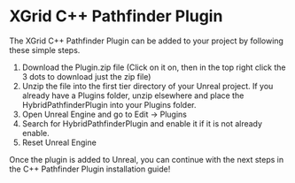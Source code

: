 # XGrid C++ Pathfinder Plugin

The XGrid C++ Pathfinder Plugin can be added to your project by following these simple steps.

1. Download the Plugin.zip file (Click on it on, then in the top right click the 3 dots to download just the zip file)
2. Unzip the file into the first tier directory of your Unreal project. If you already have a Plugins folder, unzip elsewhere and place the HybridPathfinderPlugin into your Plugins folder.
3. Open Unreal Engine and go to Edit -> Plugins
4. Search for HybridPathfinderPlugin and enable it if it is not already enable.
5. Reset Unreal Engine

Once the plugin is added to Unreal, you can continue with the next steps in the C++ Pathfinder Plugin installation guide!
